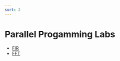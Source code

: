 ```yaml
---
sort: 2
---
```



# Parallel Progamming Labs

<!-- {% include list.liquid %} -->

- [FIR](https://uri-nextlab.github.io/ParallelProgammingLabs/Labs/FIR.html)
- [FFT](https://uri-nextlab.github.io/ParallelProgammingLabs/Labs/FFT.html)
